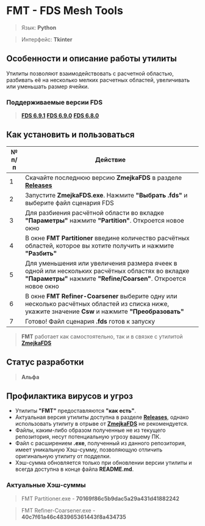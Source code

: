 # FMT - FDS Mesh Tools

> Язык: **Python**

> Интерфейс: **Tkinter**

## Особенности и описание работы утилиты
Утилиты позволяют взаимодействовать с расчетной областью, разбивать её на несколько мелких расчетных областей, увеличивать или уменьшать размер ячейки.

### Поддерживаемые версии FDS
> [**FDS 6.9.1**](https://github.com/firemodels/fds/releases/tag/FDS-6.9.1)
> [**FDS 6.9.0**](https://github.com/firemodels/fds/releases/tag/FDS-6.9.0)
> [**FDS 6.8.0**](https://github.com/firemodels/fds/releases/tag/FDS-6.8.0)

## Как установить и пользоваться

|	№ п/п	|	Действие	|
|---------|---------|
|	1	|	Скачайте последнюю версию **ZmejkaFDS** в разделе [**Releases**](https://github.com/firegoaway/Zmejka/releases)	|
|	2	|	Запустите **ZmejkaFDS.exe**. Нажмите **"Выбрать .fds"** и выберите файл сценария FDS	|
|	3	|	Для разбиения расчётной области во вкладке **"Параметры"** нажмите **"Partition"**. Откроется новое окно	|
|	4	|	В окне **FMT Partitioner** введине количество расчётных областей, которое вы хотите получить и нажмите **"Разбить"**	|
|	5	|	Для уменьшения или увеличения размера ячеек в одной или нескольких расчётных областях во вкладке **"Параметры"** нажмите **"Refine/Coarsen"**. Откроется новое окно	|
|	6	|	В окне **FMT Refiner-Coarsener** выберите одну или несколько расчётных областей из списка ниже, укажите значение **Csw** и нажмите **"Преобразовать"**	|
|	7	|	Готово! Файл сценария **.fds** готов к запуску	|

> **FMT** работает как самостоятельно, так и в связке с утилитой [**ZmejkaFDS**](https://github.com/firegoaway/Zmejka)

## Статус разработки
> **Альфа**

## Профилактика вирусов и угроз
- Утилиты **"FMT"** предоставляются **"как есть"**.
- Актуальная версия утилиты доступна в разделе [**Releases**](https://github.com/firegoaway/Fds_SURF_fix/releases), однако использовать утилиту в отрыве от [**ZmejkaFDS**](https://github.com/firegoaway/Zmejka) не рекомендуется.
- Файлы, каким-либо образом полученные не из текущего репозитория, несут потенциальную угрозу вашему ПК.
- Файл с расширением **.exe**, полученный из данного репозитория, имеет уникальную Хэш-сумму, позволяющую отличить оригинальную утилиту от подделки.
- Хэш-сумма обновляется только при обновлении версии утилиты и всегда доступна в конце файла **README.md**.

### Актуальные Хэш-суммы
> FMT Partitioner.exe - **70169f86c5b9dac5a29a431d41882242**

> FMT Refiner-Coarsener.exe - **40c7f61a46c483965361443f8a434735**
